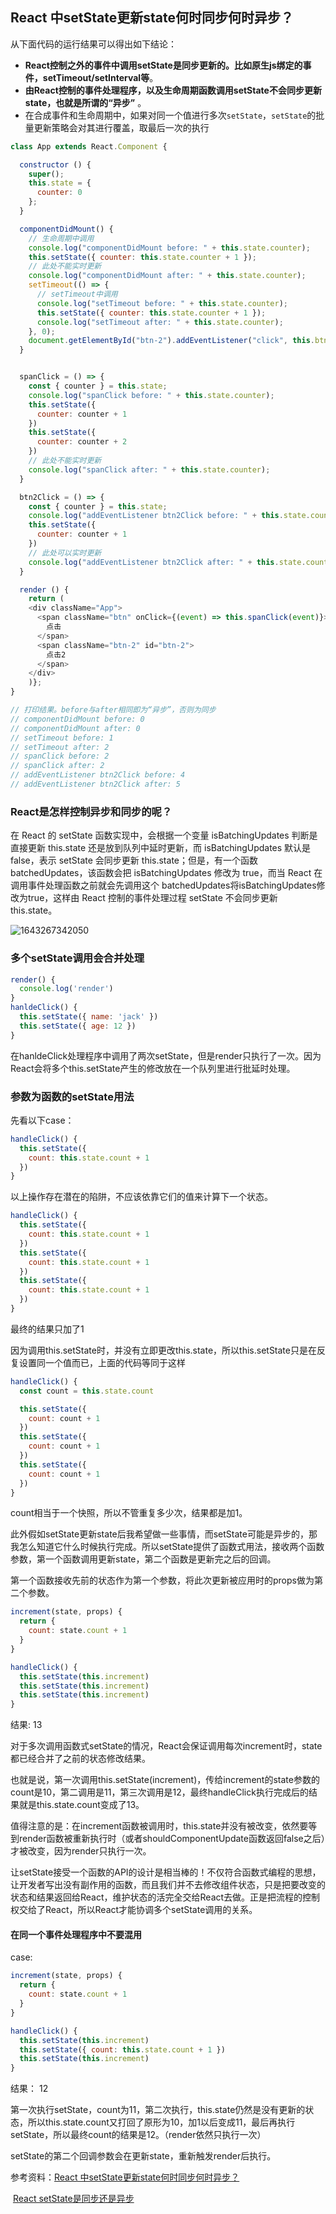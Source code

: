 ## React 中setState更新state何时同步何时异步？

从下面代码的运行结果可以得出如下结论：

- **React控制之外的事件中调用setState是同步更新的。比如原生js绑定的事件，setTimeout/setInterval等**。
- **由React控制的事件处理程序，以及生命周期函数调用setState不会同步更新state，也就是所谓的“异步”** 。
- 在合成事件和生命周期中，如果对同一个值进行多次`setState`，`setState`的批量更新策略会对其进行覆盖，取最后一次的执行

```javascript
class App extends React.Component {

  constructor () {
    super();
    this.state = {
      counter: 0
    };
  }

  componentDidMount() {
    // 生命周期中调用
    console.log("componentDidMount before: " + this.state.counter);
    this.setState({ counter: this.state.counter + 1 });
    // 此处不能实时更新
    console.log("componentDidMount after: " + this.state.counter);
    setTimeout(() => {
      // setTimeout中调用
      console.log("setTimeout before: " + this.state.counter);
      this.setState({ counter: this.state.counter + 1 });
      console.log("setTimeout after: " + this.state.counter);
    }, 0);
    document.getElementById("btn-2").addEventListener("click", this.btn2Click);
  }


  spanClick = () => {
    const { counter } = this.state;
    console.log("spanClick before: " + this.state.counter);
    this.setState({
      counter: counter + 1
    })
    this.setState({
      counter: counter + 2
    })
    // 此处不能实时更新
    console.log("spanClick after: " + this.state.counter);
  }

  btn2Click = () => {
    const { counter } = this.state;
    console.log("addEventListener btn2Click before: " + this.state.counter);
    this.setState({
      counter: counter + 1
    })
    // 此处可以实时更新
    console.log("addEventListener btn2Click after: " + this.state.counter);
  }

  render () {
    return (
    <div className="App">
      <span className="btn" onClick={(event) => this.spanClick(event)}>
        点击
      </span>
      <span className="btn-2" id="btn-2">
        点击2
      </span>
    </div>
    )};
}

// 打印结果。before与after相同即为“异步”，否则为同步
// componentDidMount before: 0
// componentDidMount after: 0
// setTimeout before: 1
// setTimeout after: 2
// spanClick before: 2
// spanClick after: 2
// addEventListener btn2Click before: 4
// addEventListener btn2Click after: 5

```

### React是怎样控制异步和同步的呢？

在 React 的 setState 函数实现中，会根据一个变量 isBatchingUpdates 判断是直接更新 this.state 还是放到队列中延时更新，而 isBatchingUpdates 默认是 false，表示 setState 会同步更新 this.state；但是，有一个函数 batchedUpdates，该函数会把 isBatchingUpdates 修改为 true，而当 React 在调用事件处理函数之前就会先调用这个 batchedUpdates将isBatchingUpdates修改为true，这样由 React 控制的事件处理过程 setState 不会同步更新 this.state。

![1643267342050](1643267342050.jpg)



### 多个setState调用会合并处理

```javascript
render() {
  console.log('render')
}
hanldeClick() {
  this.setState({ name: 'jack' })
  this.setState({ age: 12 })
}
```

在hanldeClick处理程序中调用了两次setState，但是render只执行了一次。因为React会将多个this.setState产生的修改放在一个队列里进行批延时处理。



### 参数为函数的setState用法

先看以下case：



```js
handleClick() {
  this.setState({
    count: this.state.count + 1
  })
}
```

以上操作存在潜在的陷阱，不应该依靠它们的值来计算下一个状态。



```js
handleClick() {
  this.setState({
    count: this.state.count + 1
  })
  this.setState({
    count: this.state.count + 1
  })
  this.setState({
    count: this.state.count + 1
  })
}
```

最终的结果只加了1

因为调用this.setState时，并没有立即更改this.state，所以this.setState只是在反复设置同一个值而已，上面的代码等同于这样



```js
handleClick() {
  const count = this.state.count

  this.setState({
    count: count + 1
  })
  this.setState({
    count: count + 1
  })
  this.setState({
    count: count + 1
  })
}
```

count相当于一个快照，所以不管重复多少次，结果都是加1。

此外假如setState更新state后我希望做一些事情，而setState可能是异步的，那我怎么知道它什么时候执行完成。所以setState提供了函数式用法，接收两个函数参数，第一个函数调用更新state，第二个函数是更新完之后的回调。

第一个函数接收先前的状态作为第一个参数，将此次更新被应用时的props做为第二个参数。



```js
increment(state, props) {
  return {
    count: state.count + 1
  }
}

handleClick() {
  this.setState(this.increment)
  this.setState(this.increment)
  this.setState(this.increment)
}
```

结果: 13

对于多次调用函数式setState的情况，React会保证调用每次increment时，state都已经合并了之前的状态修改结果。

也就是说，第一次调用this.setState(increment)，传给increment的state参数的count是10，第二调用是11，第三次调用是12，最终handleClick执行完成后的结果就是this.state.count变成了13。

值得注意的是：在increment函数被调用时，this.state并没有被改变，依然要等到render函数被重新执行时（或者shouldComponentUpdate函数返回false之后）才被改变，因为render只执行一次。

让setState接受一个函数的API的设计是相当棒的！不仅符合函数式编程的思想，让开发者写出没有副作用的函数，而且我们并不去修改组件状态，只是把要改变的状态和结果返回给React，维护状态的活完全交给React去做。正是把流程的控制权交给了React，所以React才能协调多个setState调用的关系。

#### 在同一个事件处理程序中不要混用

case:



```js
increment(state, props) {
  return {
    count: state.count + 1
  }
}

handleClick() {
  this.setState(this.increment)
  this.setState({ count: this.state.count + 1 })
  this.setState(this.increment)
}
```

结果： 12

第一次执行setState，count为11，第二次执行，this.state仍然是没有更新的状态，所以this.state.count又打回了原形为10，加1以后变成11，最后再执行setState，所以最终count的结果是12。（render依然只执行一次）

setState的第二个回调参数会在更新state，重新触发render后执行。



参考资料：[React 中setState更新state何时同步何时异步？](https://www.jianshu.com/p/799b8a14ef96)

​					[React setState是同步还是异步](https://segmentfault.com/a/1190000022434709)

